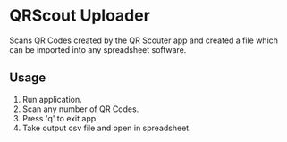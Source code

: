 # QRScout Uploader

Scans QR Codes created by the QR Scouter app and created a file which can be imported into any spreadsheet software.

## Usage
1. Run application.
2. Scan any number of QR Codes.
3. Press 'q' to exit app.
4. Take output csv file and open in spreadsheet.